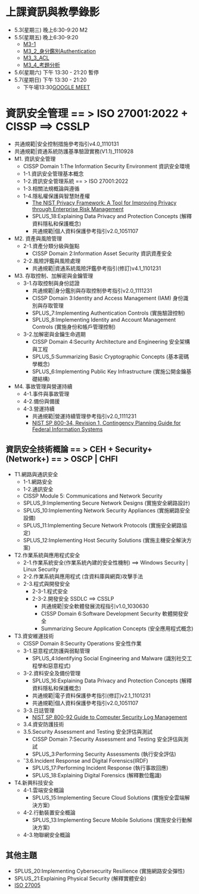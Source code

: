 # 上課資訊與教學錄影
- 5.3(星期三) 晚上6:30-9:20  M2
- 5.5(星期五) 晚上6:30-9:20 
  - [M3-1](https://youtu.be/88O2ny1F14s)
  - [M3_2_身分鑑別Authentication](https://youtu.be/AoiZcgHX6rw)
  - [M3_3_ACL](https://youtu.be/8ljbwKa_U6Y)
  - [M3_4_考題分析](https://youtu.be/ucRRjn4fnG0)
- 5.6(星期六) 下午 13:30 - 21:20 暫停
- 5.7(星期日) 下午 13:30 - 21:20
  - 下午場13:30[GOOGLE MEET](https://meet.google.com/qkg-cffv-dzo)

# 資訊安全管理 == > ISO 27001:2022  +  CISSP ==> CSSLP
- 共通規範|安全控制措施參考指引v4.0_1110131
- 共通規範|資通系統防護基準驗證實務(V1.1)_1110928 
- M1. 資訊安全管理 
  - CISSP Domain 1:The Information Security Environment 資訊安全環境 
  - 1-1.資訊安全管理基本概念
  - 1-2.資訊安全管理系統  == > ISO 27001:2022
  - 1-3.相關法規概論與遵循
  - 1-4.隱私權保護與智慧財產權
    - [The NIST Privacy Framework: A Tool for Improving Privacy through Enterprise Risk Management](https://www.nist.gov/privacy-framework/privacy-framework)
    - SPLUS_18:Explaining Data Privacy and Protection Concepts (解釋資料隱私和保護概念)
    - 共通規範|個人資料保護參考指引v2.0_1051107
- M2. 資產與風險管理
  - 2-1.資產分類分級與盤點
    - CISSP Domain 2:Information Asset Security 資訊資產安全  
  - 2-2.風險評鑑與風險處理
    - 共通規範|資通系統風險評鑑參考指引(修訂)v4.1_1101231 
- M3. 存取控制、加解密與金鑰管理
  - 3-1.存取控制與身份認證
    - 共通規範|身分鑑別與存取控制參考指引v2.0_1111231 
    - CISSP Domain 3:Identity and Access Management (IAM) 身份識別與存取管理
    - SPLUS_7:Implementing Authentication Controls (實施驗證控制)
    - SPLUS_8:Implementing Identity and Account Management Controls (實施身份和帳戶管理控制)
  - 3-2.加解密與金鑰生命週期
    - CISSP Domain 4:Security Architecture and Engineering 安全架構與工程 
    - SPLUS_5:Summarizing Basic Cryptographic Concepts (基本密碼學概念)
    - SPLUS_6:Implementing Public Key Infrastructure (實施公開金鑰基礎結構)
- M4. 事故管理與營運持續
  - 4-1.事件與事故管理
  - 4-2.備份與備援
  - 4-3.營運持續
    - 共通規範|營運持續管理參考指引v2.0_1111231 
    - [NIST SP 800-34, Revision 1, Contingency Planning Guide for Federal Information Systems]()

## 資訊安全技術概論 == > CEH + Security+ (Network+)  == > OSCP | CHFI
- T1.網路與通訊安全
  - 1-1.網路安全
  - 1-2.通訊安全 
  - CISSP Module 5: Communications and Network Security
  - SPLUS_9:Implementing Secure Network Designs (實施安全網路設計)
  - SPLUS_10:Implementing Network Security Appliances (實施網路安全設備)
  - SPLUS_11:Implementing Secure Network Protocols (實施安全網路協定)
  - SPLUS_12:Implementing Host Security Solutions (實施主機安全解決方案)
- T2.作業系統與應用程式安全
  - 2-1.作業系統安全(作業系統內建的安全性機制) ==> Windows Security | Linux Security
  - 2-2.作業系統與應用程式 (含資料庫與網頁)攻擊手法 
  - 2-3.程式與開發安全
    - 2-3-1.程式安全
    - 2-3-2.開發安全  SSDLC ==> CSSLP
      - 共通規範|安全軟體發展流程指引v1.0_1030630 
      - CISSP Domain 6:Software Development Security 軟體開發安全
      - Summarizing Secure Application Concepts (安全應用程式概念)
- T3.資安維運技術
  - CISSP Domain 8:Security Operations 安全性作業
  - 3-1.惡意程式防護與弱點管理
    - SPLUS_4:Identifying Social Engineering and Malware (識別社交工程學和惡意程式) 
  - 3-2.資料安全及備份管理
    - SPLUS_16:Explaining Data Privacy and Protection Concepts (解釋資料隱私和保護概念) 
    - 共通規範|電子資料保護參考指引(修訂)v2.1_1101231
    - 共通規範|個人資料保護參考指引v2.0_1051107
  - 3-3.日誌管理
    - [NIST SP 800-92 Guide to Computer Security Log Management](https://csrc.nist.gov/publications/detail/sp/800-92/final)
  - 3.4.資安防護技術
  - 3.5.Security Assessment and Testing 安全評估與測試
    - CISSP Domain 7:Security Assessment and Testing 安全評估與測試
    - SPLUS_3:Performing Security Assessments (執行安全評估) 
  - ˇ3.6.Incident Response and Digital Forensics(IRDF) 
    - SPLUS_17:Performing Incident Response (執行事故回應)
    - SPLUS_18:Explaining Digital Forensics (解釋數位鑑識)
- T4.新興科技安全
  - 4-1.雲端安全概論
    - SPLUS_15:Implementing Secure Cloud Solutions (實施安全雲端解決方案)
  - 4-2.行動裝置安全概論
    - SPLUS_13:Implementing Secure Mobile Solutions (實施安全行動解決方案)
  - 4-3.物聯網安全概論
 
 ## 其他主題
- SPLUS_20:Implementing Cybersecurity Resilience (實施網路安全彈性)
- SPLUS_21:Explaining Physical Security (解釋實體安全)
- [ISO 27005](https://www.scribd.com/document/634149413/ISO-IEC-27005-2022-en#)


